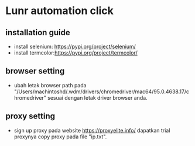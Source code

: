 # Lunr automation click

## installation guide
- install selenium: https://pypi.org/project/selenium/
- install termcolor:https://pypi.org/project/termcolor/

## browser setting
- ubah letak browser path pada "/Users/machintoshd/.wdm/drivers/chromedriver/mac64/95.0.4638.17/chromedriver" sesuai dengan letak driver browser anda.

## proxy setting
- sign up proxy pada website https://proxyelite.info/ dapatkan trial proxynya copy proxy pada file "ip.txt".
